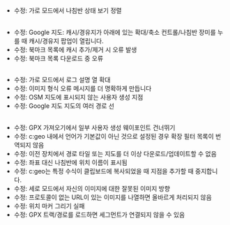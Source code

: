 ##
- 수정: 가로 모드에서 나침반 상태 보기 정렬

##
- 수정: Google 지도: 캐시/경유지가 아래에 있는 확대/축소 컨트롤/나침반 장미를 누를 때 캐시/경유지 팝업이 열립니다.
- 수정: 북마크 목록에 캐시 추가/제거 시 오류 발생
- 수정: 북마크 목록 다운로드 중 오류

##
- 수정: 가로 모드에서 로그 설명 열 확대
- 수정: 이미지 형식 오류 메시지를 더 명확하게 만듭니다
- 수정: OSM 지도에 표시되지 않는 사용자 생성 지점
- 수정: Google 지도 지도의 여러 경로 선

##
- 수정: GPX 가져오기에서 일부 사용자 생성 웨이포인트 건너뛰기
- 수정: c:geo 내에서 언어가 기본값이 아닌 것으로 설정된 경우 확장 필터 목록이 번역되지 않음
- 수정: 이전 장치에서 경로 타일 또는 지도를 더 이상 다운로드/업데이트할 수 없음
- 수정: 좌표 대신 나침반에 위치 이름이 표시됨
- 수정: c:geo는 특정 수식이 클립보드에 복사되었을 때 지점을 추가할 때 중지합니다.
- 수정: 세로 모드에서 자신의 이미지에 대한 잘못된 이미지 방향
- 수정: 프로토콜이 없는 URL이 있는 이미지를 나열하면 올바르게 처리되지 않음
- 수정: 위치 마커 그리기 실패
- 수정: GPX 트랙/경로를 로드하면 세그먼트가 연결되지 않을 수 있음
